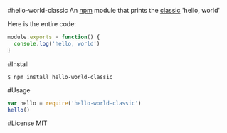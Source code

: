 #hello-world-classic
An [npm](https://www.npmjs.org) module that prints the [classic](http://en.wikipedia.org/wiki/Hello_world_program#History) 'hello, world'

Here is the entire code:
```js
module.exports = function() {
  console.log('hello, world')
}
```

#Install
```
$ npm install hello-world-classic
```

#Usage
```js
var hello = require('hello-world-classic')
hello()
```

#License
MIT
